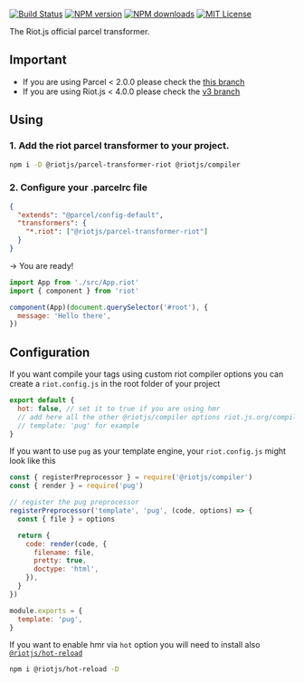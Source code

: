 [![Build Status][ci-image]][ci-url]
[![NPM version][npm-version-image]][npm-url]
[![NPM downloads][npm-downloads-image]][npm-url]
[![MIT License][license-image]][license-url]

The Riot.js official parcel transformer.

## Important

- If you are using Parcel < 2.0.0 please check the [this branch](https://github.com/riot/parcel-transformer-riot/tree/parcel-v1)
- If you are using Riot.js < 4.0.0 please check the [v3 branch](https://github.com/riot/parcel-transformer-riot/tree/v3)

## Using

### 1. Add the riot parcel transformer to your project.

```bash
npm i -D @riotjs/parcel-transformer-riot @riotjs/compiler
```

### 2. Configure your .parcelrc file

```json
{
  "extends": "@parcel/config-default",
  "transformers": {
    "*.riot": ["@riotjs/parcel-transformer-riot"]
  }
}
```

-> You are ready!

```js
import App from './src/App.riot'
import { component } from 'riot'

component(App)(document.querySelector('#root'), {
  message: 'Hello there',
})
```

## Configuration

If you want compile your tags using custom riot compiler options you can create a `riot.config.js` in the root folder of your project

```js
export default {
  hot: false, // set it to true if you are using hmr
  // add here all the other @riotjs/compiler options riot.js.org/compiler
  // template: 'pug' for example
}
```

If you want to use `pug` as your template engine, your `riot.config.js` might look like this

```js
const { registerPreprocessor } = require('@riotjs/compiler')
const { render } = require('pug')

// register the pug preprocessor
registerPreprocessor('template', 'pug', (code, options) => {
  const { file } = options

  return {
    code: render(code, {
      filename: file,
      pretty: true,
      doctype: 'html',
    }),
  }
})

module.exports = {
  template: 'pug',
}
```

If you want to enable hmr via `hot` option you will need to install also [`@riotjs/hot-reload`](https://www.npmjs.com/package/@riotjs/hot-reload)

```bash
npm i @riotjs/hot-reload -D
```


[ci-image]:https://img.shields.io/github/actions/workflow/status/riot/parcel-transformer-riot/test.yml?style=flat-square
[ci-url]:https://github.com/riot/parcel-transformer-riot/actions

[license-image]: https://img.shields.io/badge/license-MIT-000000.svg?style=flat-square
[license-url]:   LICENSE

[npm-version-image]:   https://img.shields.io/npm/v/@riotjs/parcel-transformer-riot.svg?style=flat-square
[npm-downloads-image]: https://img.shields.io/npm/dm/@riotjs/parcel-transformer-riot.svg?style=flat-square
[npm-url]:             https://npmjs.org/package/@riotjs/parcel-transformer-riot

